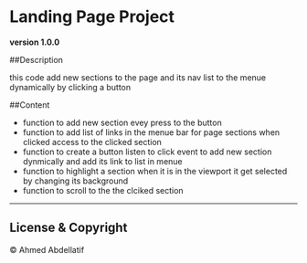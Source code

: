 # Landing Page Project

**version 1.0.0**

##Description

this code add new sections to the page and its nav list to the menue dynamically by clicking a button
 
##Content 

* function to add new section evey press to the button 
* function to add list of links in the menue bar for page sections when clicked access to the clicked section
* function to create a button listen to click event to add new section dynmically and add its link to list in menue
* function to highlight  a section when it is in the viewport it get selected by changing its background
* function to scroll to the the clciked section 
 ---
## License & Copyright
© Ahmed Abdellatif
 
